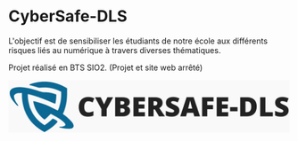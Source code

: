 # CyberSafe-DLS

L'objectif est de sensibiliser les étudiants de notre école aux différents risques liés au numérique à travers diverses thématiques.

Projet réalisé en BTS SIO2.
(Projet et site web arrêté)

![logo_cybersafedls](logo_cybersafedls.png)
